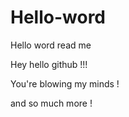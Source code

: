 # Hello-word

Hello word read me

Hey hello github !!!

You're blowing my minds !

and so much more  !
